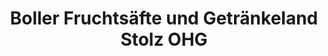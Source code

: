 ---
title: "Boller Fruchtsäfte und Getränkeland Stolz OHG"
url: /bad-boll/boller-fruchtsaefte-und-getraenkeland-stolz-ohg/
shop: Getränke
---